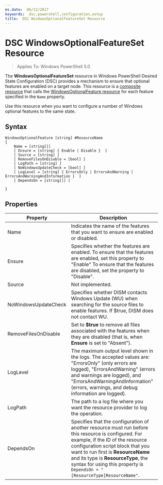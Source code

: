 ```yaml
---
ms.date:  06/12/2017
keywords:  dsc,powershell,configuration,setup
title:  DSC WindowsOptionalFeatureSet Resource
---
```


# DSC WindowsOptionalFeatureSet Resource

> Applies To: Windows PowerShell 5.0

The **WindowsOptionalFeatureSet** resource in Windows PowerShell Desired State Configuration (DSC) provides a mechanism to ensure that optional features are enabled on a target node.
This resource is a [composite resource](../authoringResourceComposite.md) that calls the [WindowsOptionalFeature resource](windowsOptionalFeatureResource.md) for each feature specified in
the `Name` property.

Use this resource when you want to configure a number of Windows optional features to the same state.

## Syntax

```
WindowsOptionalFeature [string] #ResourceName
{
    Name = [string[]]
    [ Ensure = [string] { Enable | Disable }  ]
    [ Source = [string] ]
    [ RemoveFilesOnDisable = [bool] ]
    [ LogPath = [string] ]
    [ NoWindowsUpdateCheck = [bool] ]
    [ LogLevel = [string] { ErrorsOnly | ErrorsAndWarning | ErrorsAndWarningAndInformation }  ]
    [ DependsOn = [string[]] ]

}
```

## Properties

|  Property  |  Description   |
|---|---|
| Name| Indicates the name of the features that you want to ensure are enabled or disabled.|
| Ensure| Specifies whether the features are enabled. To ensure that the features are enabled, set this property to "Enable" To ensure that the features are disabled, set the property to "Disable".|
| Source| Not implemented.|
| NoWindowsUpdateCheck| Specifies whether DISM contacts Windows Update (WU) when searching for the source files to enable features. If $true, DISM does not contact WU.|
| RemoveFilesOnDisable| Set to **$true** to remove all files associated with the features when they are disabled (that is, when **Ensure** is set to "Absent").|
| LogLevel| The maximum output level shown in the logs. The accepted values are: "ErrorsOnly" (only errors are logged), "ErrorsAndWarning" (errors and warnings are logged), and "ErrorsAndWarningAndInformation" (errors, warnings, and debug information are logged).|
| LogPath| The path to a log file where you want the resource provider to log the operation.|
| DependsOn| Specifies that the configuration of another resource must run before this resource is configured. For example, if the ID of the resource configuration script block that you want to run first is __ResourceName__ and its type is __ResourceType__, the syntax for using this property is `DependsOn = "[ResourceType]ResourceName"`.|